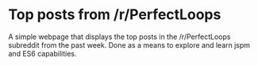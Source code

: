 # Top posts from /r/PerfectLoops
A simple webpage that displays the top posts in the /r/PerfectLoops subreddit from the past week. Done as a means to explore and learn jspm and ES6 capabilities.
